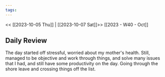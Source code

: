 ```yaml
---
tags:
---
```

<< [[2023-10-05 Thu]] | [[2023-10-07 Sat]]>>
[[2023 - W40 - Oct]]

## Daily Review
The day started off stressful, worried about my mother's health. Still, managed to be objective and work through things, and solve many issues that I had, and still have some productivity on the day.
Going through the shore leave and crossing things off the list.
